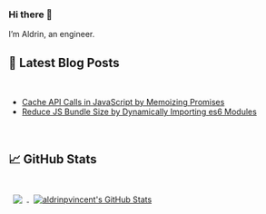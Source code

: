### Hi there 👋

I’m Aldrin, an engineer.



## 📝 Latest Blog Posts

<br>

<!-- BLOG-POST-LIST:START -->
- [Cache API Calls in JavaScript by Memoizing Promises](https://hackernoon.com/cache-api-calls-in-javascript-by-memoizing-promises)
- [Reduce JS Bundle Size by Dynamically Importing es6 Modules](https://hackernoon.com/reduce-js-bundle-size-by-dynamically-importing-es6-modules)
<!-- BLOG-POST-LIST:END -->

<br>



## &#x1f4c8; GitHub Stats

<br>

<a href="https://github.com/aldrinpvincent">
  <img align="center" style="margin:0.5rem" src="https://github-readme-stats.vercel.app/api/top-langs/?username=aldrinpvincent&hide=html,css&title_color=ffffff&text_color=c9cacc&icon_color=4AB197&bg_color=1A2B34" />
</a>

<a href="https://github.com/aldrinpvincent">
  <img align="center" style="margin:0.5rem" src="https://github-readme-stats.vercel.app/api?username=aldrinpvincent&show_icons=true&line_height=27&count_private=true&title_color=ffffff&text_color=c9cacc&icon_color=4AB097&bg_color=1A2B34" alt="aldrinpvincent's GitHub Stats" />
</a>
